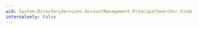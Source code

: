 ```yaml
---
uid: System.DirectoryServices.AccountManagement.PrincipalSearcher.FindAll
internalonly: False
---
```

